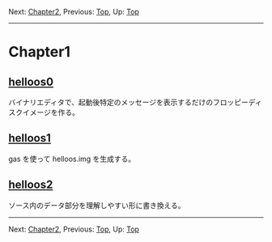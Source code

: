Next: [Chapter2](chapter2.md), Previous: [Top](/README.md), Up: [Top](/README.md)

----

# Chapter1

## [helloos0](/doc/helloos0.md)

バイナリエディタで、起動後特定のメッセージを表示するだけのフロッピーディ
スクイメージを作る。

## [helloos1](/doc/helloos1.md)

gas を使って helloos.img を生成する。

## [helloos2](/doc/helloos2.md)

ソース内のデータ部分を理解しやすい形に書き換える。

----

Next: [Chapter2](chapter2.md), Previous: [Top](/README.md), Up: [Top](/README.md)
